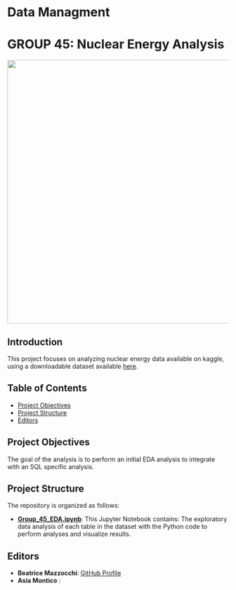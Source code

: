 # Data Managment

# GROUP 45: Nuclear Energy Analysis

<div align="center">
    <img src="https://www.googleapis.com/download/storage/v1/b/kaggle-user-content/o/inbox%2F8734253%2F6fb2bf7728a3a187a6d406c0ff2b7a8f%2Fnuclear%20energy%20flag.png?generation=1718487639963302&alt=media" width="600" />
</div>

## Introduction
This project focuses on analyzing nuclear energy data available on kaggle, using a downloadable dataset available [here](https://www.kaggle.com/datasets/alistairking/nuclear-energy-datasets/data).

## Table of Contents
- [Project Objectives](#project-objectives)
- [Project Structure](#project-structure)
- [Editors](#editors)

## Project Objectives
The goal of the analysis is to perform an initial EDA analysis to integrate with an SQL specific analysis.

## Project Structure
The repository is organized as follows:
- **[Group_45_EDA.ipynb](Group_45_EDA.ipynb)**: This Jupyter Notebook contains:
    The exploratory data analysis of each table in the dataset with the Python code to perform analyses and visualize results.

## Editors
- **Beatrice Mazzocchi**: [GitHub Profile](https://github.com/beatricemazz)
- **Asia Montico** :
